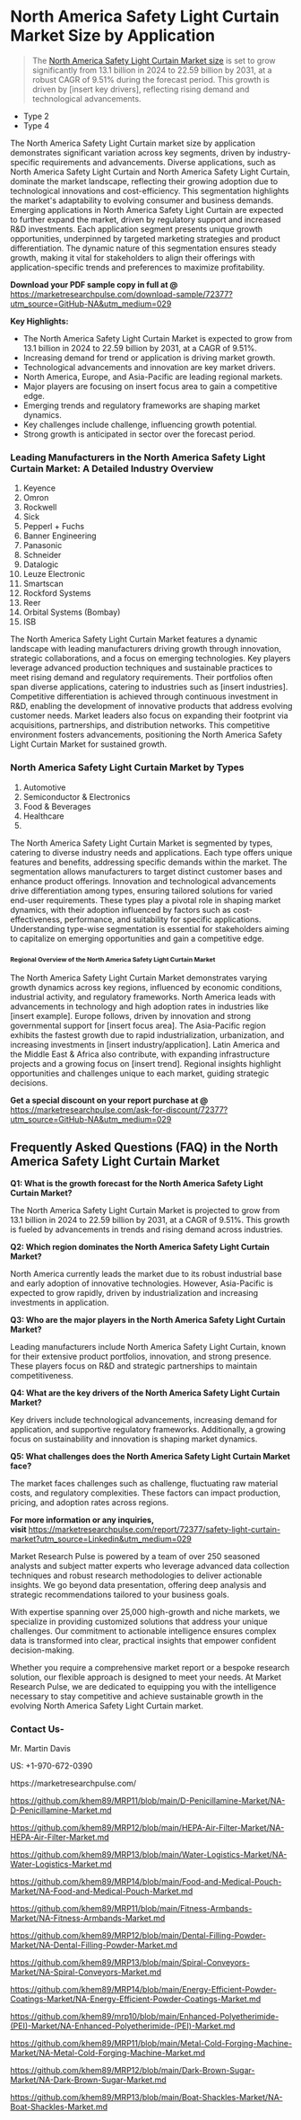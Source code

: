 <h1>North America Safety Light Curtain Market&nbsp;Size by Application</h1><blockquote><p>The <a href="https://marketresearchpulse.com/download-sample/72377?utm_source=GitHub-NA&amp;utm_medium=029">North America Safety Light Curtain Market size</a> is set to grow significantly from 13.1 billion in 2024 to 22.59 billion by 2031, at a robust CAGR of 9.51% during the forecast period. This growth is driven by [insert key drivers], reflecting rising demand and technological advancements.</p></blockquote><ul><li>Type 2 <li> Type 4</li></ul><p>The North America Safety Light Curtain market size by application demonstrates significant variation across key segments, driven by industry-specific requirements and advancements. Diverse applications, such as North America Safety Light Curtain and North America Safety Light Curtain, dominate the market landscape, reflecting their growing adoption due to technological innovations and cost-efficiency. This segmentation highlights the market's adaptability to evolving consumer and business demands. Emerging applications in North America Safety Light Curtain are expected to further expand the market, driven by regulatory support and increased R&D investments. Each application segment presents unique growth opportunities, underpinned by targeted marketing strategies and product differentiation. The dynamic nature of this segmentation ensures steady growth, making it vital for stakeholders to align their offerings with application-specific trends and preferences to maximize profitability.</p><p><strong>Download your PDF sample copy in full at @ </strong><a href="https://marketresearchpulse.com/download-sample/72377?utm_source=GitHub-NA&amp;utm_medium=029">https://marketresearchpulse.com/download-sample/72377?utm_source=GitHub-NA&amp;utm_medium=029</a></p><p><strong>Key Highlights: </strong></p><ul><li>The North America Safety Light Curtain Market is expected to grow from 13.1 billion in 2024 to 22.59 billion by 2031, at a CAGR of 9.51%.</li><li>Increasing demand for trend or application is driving market growth.</li><li>Technological advancements and innovation are key market drivers.</li><li>North America, Europe, and Asia-Pacific are leading regional markets.</li><li>Major players are focusing on insert focus area to gain a competitive edge.</li><li>Emerging trends and regulatory frameworks are shaping market dynamics.</li><li>Key challenges include challenge, influencing growth potential.</li><li>Strong growth is anticipated in sector over the forecast period.</li></ul><h3>Leading Manufacturers in the North America Safety Light Curtain Market: A Detailed Industry Overview</h3><ol><li>Keyence</li><li>Omron</li><li>Rockwell</li><li>Sick</li><li>Pepperl + Fuchs</li><li>Banner Engineering</li><li>Panasonic</li><li>Schneider</li><li>Datalogic</li><li>Leuze Electronic</li><li>Smartscan</li><li>Rockford Systems</li><li>Reer</li><li>Orbital Systems (Bombay)</li><li>ISB</li></ol><div class="flex max-w-full flex-col flex-grow"><div class="min-h-8 text-message flex w-full flex-col items-end gap-2 whitespace-normal break-words [.text-message+&amp;]:mt-5" dir="auto" data-message-author-role="assistant" data-message-id="fd8432e4-4910-450d-b182-61b7bfb0a01f" data-message-model-slug="gpt-4o"><div class="flex w-full flex-col gap-1 empty:hidden first:pt-[3px]"><div class="markdown prose w-full break-words dark:prose-invert light"><p>The North America Safety Light Curtain Market features a dynamic landscape with leading manufacturers driving growth through innovation, strategic collaborations, and a focus on emerging technologies. Key players leverage advanced production techniques and sustainable practices to meet rising demand and regulatory requirements. Their portfolios often span diverse applications, catering to industries such as [insert industries]. Competitive differentiation is achieved through continuous investment in R&amp;D, enabling the development of innovative products that address evolving customer needs. Market leaders also focus on expanding their footprint via acquisitions, partnerships, and distribution networks. This competitive environment fosters advancements, positioning the North America Safety Light Curtain Market for sustained growth.</p></div></div></div></div><h3>North America Safety Light Curtain Market by Types</h3><ol><li>Automotive <li> Semiconductor & Electronics <li> Food & Beverages <li> Healthcare <li> </li></ol><div class="flex max-w-full flex-col flex-grow"><div class="min-h-8 text-message flex w-full flex-col items-end gap-2 whitespace-normal break-words [.text-message+&amp;]:mt-5" dir="auto" data-message-author-role="assistant" data-message-id="084470be-0bb7-4664-bddf-5156b4f41249" data-message-model-slug="gpt-4o-mini"><div class="flex w-full flex-col gap-1 empty:hidden first:pt-[3px]"><div class="markdown prose w-full break-words dark:prose-invert light"><p>The North America Safety Light Curtain Market is segmented by types, catering to diverse industry needs and applications. Each type offers unique features and benefits, addressing specific demands within the market. The segmentation allows manufacturers to target distinct customer bases and enhance product offerings. Innovation and technological advancements drive differentiation among types, ensuring tailored solutions for varied end-user requirements. These types play a pivotal role in shaping market dynamics, with their adoption influenced by factors such as cost-effectiveness, performance, and suitability for specific applications. Understanding type-wise segmentation is essential for stakeholders aiming to capitalize on emerging opportunities and gain a competitive edge.</p></div></div></div></div><h3><span style="font-size: 11px;">Regional Overview of the North America Safety Light Curtain Market</span></h3><div class="flex max-w-full flex-col flex-grow"><div class="min-h-8 text-message flex w-full flex-col items-end gap-2 whitespace-normal break-words [.text-message+&amp;]:mt-5" dir="auto" data-message-author-role="assistant" data-message-id="e9038762-ce64-4e30-91c9-9bd413514231" data-message-model-slug="gpt-4o-mini"><div class="flex w-full flex-col gap-1 empty:hidden first:pt-[3px]"><div class="markdown prose w-full break-words dark:prose-invert light"><p>The North America Safety Light Curtain Market demonstrates varying growth dynamics across key regions, influenced by economic conditions, industrial activity, and regulatory frameworks. North America leads with advancements in technology and high adoption rates in industries like [insert example]. Europe follows, driven by innovation and strong governmental support for [insert focus area]. The Asia-Pacific region exhibits the fastest growth due to rapid industrialization, urbanization, and increasing investments in [insert industry/application]. Latin America and the Middle East &amp; Africa also contribute, with expanding infrastructure projects and a growing focus on [insert trend]. Regional insights highlight opportunities and challenges unique to each market, guiding strategic decisions.</p></div></div></div></div><p><strong>Get a special discount on your report purchase at @ </strong><a href="https://marketresearchpulse.com/ask-for-discount/72377?utm_source=GitHub-NA&amp;utm_medium=029">https://marketresearchpulse.com/ask-for-discount/72377?utm_source=GitHub-NA&amp;utm_medium=029</a></p><h2>Frequently Asked Questions (FAQ) in the North America Safety Light Curtain Market</h2><p><strong>Q1: What is the growth forecast for the North America Safety Light Curtain Market?</strong></p><p>The North America Safety Light Curtain Market is projected to grow from 13.1 billion in 2024 to 22.59 billion by 2031, at a CAGR of 9.51%. This growth is fueled by advancements in trends and rising demand across industries.</p><p><strong>Q2: Which region dominates the North America Safety Light Curtain Market?</strong></p><p>North America currently leads the market due to its robust industrial base and early adoption of innovative technologies. However, Asia-Pacific is expected to grow rapidly, driven by industrialization and increasing investments in application.</p><p><strong>Q3: Who are the major players in the North America Safety Light Curtain Market?</strong></p><p>Leading manufacturers include North America Safety Light Curtain, known for their extensive product portfolios, innovation, and strong presence. These players focus on R&amp;D and strategic partnerships to maintain competitiveness.</p><p><strong>Q4: What are the key drivers of the North America Safety Light Curtain Market?</strong></p><p>Key drivers include technological advancements, increasing demand for application, and supportive regulatory frameworks. Additionally, a growing focus on sustainability and innovation is shaping market dynamics.</p><p><strong>Q5: What challenges does the North America Safety Light Curtain Market face?</strong></p><p>The market faces challenges such as challenge, fluctuating raw material costs, and regulatory complexities. These factors can impact production, pricing, and adoption rates across regions.</p><p><strong>For more information or any inquiries, visit&nbsp;</strong><a href="https://marketresearchpulse.com/report/72377/safety-light-curtain-market?utm_source=Linkedin&utm_medium=029">https://marketresearchpulse.com/report/72377/safety-light-curtain-market?utm_source=Linkedin&utm_medium=029</a></p><p>Market Research Pulse is powered by a team of over 250 seasoned analysts and subject matter experts who leverage advanced data collection techniques and robust research methodologies to deliver actionable insights. We go beyond data presentation, offering deep analysis and strategic recommendations tailored to your business goals.</p><p>With expertise spanning over 25,000 high-growth and niche markets, we specialize in providing customized solutions that address your unique challenges. Our commitment to actionable intelligence ensures complex data is transformed into clear, practical insights that empower confident decision-making.</p><p>Whether you require a comprehensive market report or a bespoke research solution, our flexible approach is designed to meet your needs. At Market Research Pulse, we are dedicated to equipping you with the intelligence necessary to stay competitive and achieve sustainable growth in the evolving North America Safety Light Curtain market.</p><h3><strong>Contact Us-</strong></h3><p>Mr. Martin Davis</p><p>US: +1-970-672-0390</p><p>https://marketresearchpulse.com/</p><p><a href="https://github.com/khem89/MRP11/blob/main/D-Penicillamine-Market/NA-D-Penicillamine-Market.md">https://github.com/khem89/MRP11/blob/main/D-Penicillamine-Market/NA-D-Penicillamine-Market.md</a></p><p><a href="https://github.com/khem89/MRP12/blob/main/HEPA-Air-Filter-Market/NA-HEPA-Air-Filter-Market.md">https://github.com/khem89/MRP12/blob/main/HEPA-Air-Filter-Market/NA-HEPA-Air-Filter-Market.md</a></p><p><a href="https://github.com/khem89/MRP13/blob/main/Water-Logistics-Market/NA-Water-Logistics-Market.md">https://github.com/khem89/MRP13/blob/main/Water-Logistics-Market/NA-Water-Logistics-Market.md</a></p><p><a href="https://github.com/khem89/MRP14/blob/main/Food-and-Medical-Pouch-Market/NA-Food-and-Medical-Pouch-Market.md">https://github.com/khem89/MRP14/blob/main/Food-and-Medical-Pouch-Market/NA-Food-and-Medical-Pouch-Market.md</a></p><p><a href="https://github.com/khem89/MRP11/blob/main/Fitness-Armbands-Market/NA-Fitness-Armbands-Market.md">https://github.com/khem89/MRP11/blob/main/Fitness-Armbands-Market/NA-Fitness-Armbands-Market.md</a></p><p><a href="https://github.com/khem89/MRP12/blob/main/Dental-Filling-Powder-Market/NA-Dental-Filling-Powder-Market.md">https://github.com/khem89/MRP12/blob/main/Dental-Filling-Powder-Market/NA-Dental-Filling-Powder-Market.md</a></p><p><a href="https://github.com/khem89/MRP13/blob/main/Spiral-Conveyors-Market/NA-Spiral-Conveyors-Market.md">https://github.com/khem89/MRP13/blob/main/Spiral-Conveyors-Market/NA-Spiral-Conveyors-Market.md</a></p><p><a href="https://github.com/khem89/MRP14/blob/main/Energy-Efficient-Powder-Coatings-Market/NA-Energy-Efficient-Powder-Coatings-Market.md">https://github.com/khem89/MRP14/blob/main/Energy-Efficient-Powder-Coatings-Market/NA-Energy-Efficient-Powder-Coatings-Market.md</a></p><p><a href="https://github.com/khem89/mrp10/blob/main/Enhanced-Polyetherimide-(PEI)-Market/NA-Enhanced-Polyetherimide-(PEI)-Market.md">https://github.com/khem89/mrp10/blob/main/Enhanced-Polyetherimide-(PEI)-Market/NA-Enhanced-Polyetherimide-(PEI)-Market.md</a></p><p><a href="https://github.com/khem89/MRP11/blob/main/Metal-Cold-Forging-Machine-Market/NA-Metal-Cold-Forging-Machine-Market.md">https://github.com/khem89/MRP11/blob/main/Metal-Cold-Forging-Machine-Market/NA-Metal-Cold-Forging-Machine-Market.md</a></p><p><a href="https://github.com/khem89/MRP12/blob/main/Dark-Brown-Sugar-Market/NA-Dark-Brown-Sugar-Market.md">https://github.com/khem89/MRP12/blob/main/Dark-Brown-Sugar-Market/NA-Dark-Brown-Sugar-Market.md</a></p><p><a href="https://github.com/khem89/MRP13/blob/main/Boat-Shackles-Market/NA-Boat-Shackles-Market.md">https://github.com/khem89/MRP13/blob/main/Boat-Shackles-Market/NA-Boat-Shackles-Market.md</a></p>

